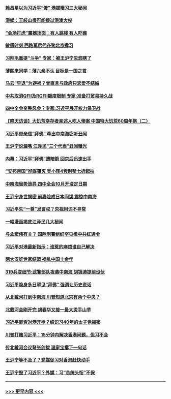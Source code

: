 #### [赖昌星以为习近平“傻” 港媒曝习三大秘闻](../pages/prog1138/a102665094.md?t=09150955) 
#### [港媒：王岐山很可能接过港澳大权](../pages/prog1138/a102664630.md?t=09150955) 
#### [“会场打虎”震撼场面：有人跳楼  有人吓瘫](../pages/prog1138/a102664535.md?t=09150955) 
#### [敏感时刻 西路军后代齐聚北京撑习](../pages/prog1138/a102664527.md?t=09150955) 
#### [习拜毛重提“斗争” 专家：被王沪宁忽悠瞎了](../pages/prog1138/a102664510.md?t=09150955) 
#### [薄熙来同学：薄六亲不认 目标是一国之君](../pages/prog1138/a102663073.md?t=09150955) 
#### [马云“早退”为避祸？曾直言与政府只恋爱不结婚](../pages/prog1138/a102662421.md?t=09150955) 
#### [中共取消QFII及RQFII额度限制 专家:准备打贸易持久战](../pages/prog1138/a102662113.md?t=09150955) 
#### [四中全会变整风会？专家:习近平展开权力保卫战](../pages/prog1138/a102661982.md?t=09150955) 
#### [【晓天访谈】大饥荒幸存者亲述人吃人惨案 中国特大饥荒60周年祭（二）](../pages/prog1138/a102659748.md?t=09150955) 
#### [习近平带亲信“拜佛” 牵出中南海窃听丑闻](../pages/prog1138/a102659841.md?t=09150955) 
#### [王沪宁说漏嘴 江泽民“三个代表”丑闻曝光](../pages/prog1138/a102659180.md?t=09150955) 
#### [内幕：习近平“拜佛”遭暗箭 回京后迅速出手](../pages/prog1138/a102658297.md?t=09150955) 
#### [“安邦帝国”彻底覆灭 吴小晖4套别墅七折起拍](../pages/prog1138/a102657816.md?t=09150955) 
#### [中南海局势诡异 四中全会10月开没定日期](../pages/prog1138/a102655398.md?t=09150955) 
#### [王沪宁身世揭密 前妻险成日本间谍 震惊中南海](../pages/prog1138/a102653750.md?t=09150955) 
#### [习近平失“一尊”发言权？央视用词不寻常](../pages/prog1138/a102652231.md?t=09150955) 
#### [一幅漫画揭底江泽民几大秘闻](../pages/prog1138/a102651573.md?t=09150955) 
#### [与孟宏伟有关？ 国际刑警组织罕见撤中共红通令](../pages/prog1138/a102651077.md?t=09150955) 
#### [习近平对港最新指示：谁惹的麻烦谁自己解决](../pages/prog1138/a102649797.md?t=09150955) 
#### [两大汉奸世家结盟 祸乱中国十余年](../pages/prog1138/a102649237.md?t=09150955) 
#### [319兵变细节:武警部队夜袭中南海 胡锦涛提前设伏](../pages/prog1138/a102535727.md?t=09150955) 
#### [习近平隐身多日罕见“拜佛” 强调让历史说话](../pages/prog1138/a102647563.md?t=09150955) 
#### [从北戴河打到中南海 川普知道北京有两个中央？](../pages/prog1138/a102647483.md?t=09150955) 
#### [北戴河会刚开完 胡春华又接一最大烫手山芋](../pages/prog1138/a102646412.md?t=09150955) 
#### [习近平能否对港开枪？结识习40年的太子党揭密](../pages/prog1138/a102646037.md?t=09150955) 
#### [川普打赌习近平：15分钟内解决香港问题，但习不会](../pages/prog1138/a102645420.md?t=09150955) 
#### [传北戴河会议弩张剑拔 温家宝撂下一句话](../pages/prog1138/a102644732.md?t=09150955) 
#### [王沪宁等不及了？党媒促习对香港赶快动手](../pages/prog1138/a102644605.md?t=09150955) 
#### [王沪宁毁了习近平？外媒：习“总统头衔”不保](../pages/prog1138/a102643141.md?t=09150955) 

----
#### [ >>> 更早内容 <<< ](../indexes/prog1138-earlier.md)
